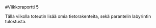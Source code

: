 #Viikkoraportti 5

Tällä viikolla toteutin lisää omia tietorakenteita, sekä parantelin labyrintin tulostusta.
